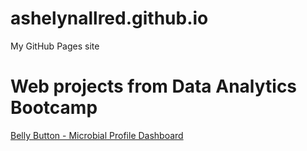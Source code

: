 # ashelynallred.github.io
My GitHub Pages site


# Web projects from Data Analytics Bootcamp

[Belly Button - Microbial Profile Dashboard](ashelynallred.github.io/belly-button-challenge/)
